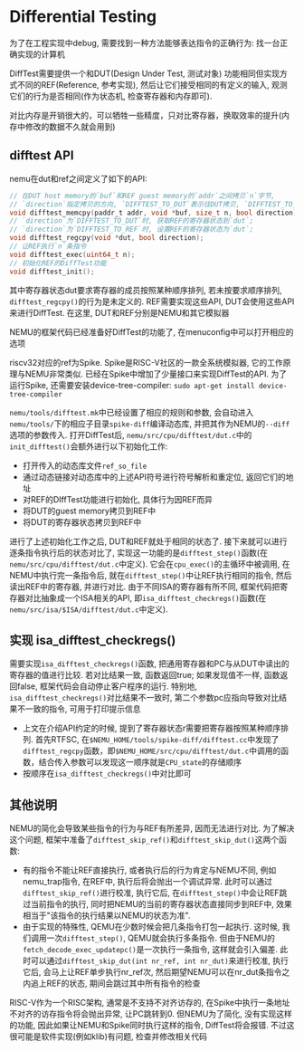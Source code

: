 # Differential Testing
为了在工程实现中debug, 需要找到一种方法能够表达指令的正确行为: 找一台正确实现的计算机

DiffTest需要提供一个和DUT(Design Under Test, 测试对象) 功能相同但实现方式不同的REF(Reference, 参考实现), 然后让它们接受相同的有定义的输入, 观测它们的行为是否相同(作为状态机, 检查寄存器和内存即可).

对比内存是开销很大的，可以牺牲一些精度，只对比寄存器，换取效率的提升(内存中修改的数据不久就会用到)

## difftest API
nemu在dut和ref之间定义了如下的API:

```c
// 在DUT host memory的`buf`和REF guest memory的`addr`之间拷贝`n`字节,
// `direction`指定拷贝的方向, `DIFFTEST_TO_DUT`表示往DUT拷贝, `DIFFTEST_TO_REF`表示往REF拷贝
void difftest_memcpy(paddr_t addr, void *buf, size_t n, bool direction);
// `direction`为`DIFFTEST_TO_DUT`时, 获取REF的寄存器状态到`dut`;
// `direction`为`DIFFTEST_TO_REF`时, 设置REF的寄存器状态为`dut`;
void difftest_regcpy(void *dut, bool direction);
// 让REF执行`n`条指令
void difftest_exec(uint64_t n);
// 初始化REF的DiffTest功能
void difftest_init();
```

其中寄存器状态dut要求寄存器的成员按照某种顺序排列, 若未按要求顺序排列, `difftest_regcpy()`的行为是未定义的. REF需要实现这些API, DUT会使用这些API来进行DiffTest. 在这里, DUT和REF分别是NEMU和其它模拟器

NEMU的框架代码已经准备好DiffTest的功能了, 在menuconfig中可以打开相应的选项

riscv32对应的ref为Spike. Spike是RISC-V社区的一款全系统模拟器, 它的工作原理与NEMU非常类似. 已经在Spike中增加了少量接口来实现DiffTest的API. 为了运行Spike, 还需要安装device-tree-compiler: `sudo apt-get install device-tree-compiler`

`nemu/tools/difftest.mk`中已经设置了相应的规则和参数, 会自动进入`nemu/tools/`下的相应子目录`spike-diff`编译动态库, 并把其作为NEMU的`--diff`选项的参数传入. 打开DiffTest后, `nemu/src/cpu/difftest/dut.c`中的`init_difftest()`会额外进行以下初始化工作:

- 打开传入的动态库文件`ref_so_file`
- 通过动态链接对动态库中的上述API符号进行符号解析和重定位, 返回它们的地址
- 对REF的DIffTest功能进行初始化, 具体行为因REF而异
- 将DUT的guest memory拷贝到REF中
- 将DUT的寄存器状态拷贝到REF中

进行了上述初始化工作之后, DUT和REF就处于相同的状态了. 接下来就可以进行逐条指令执行后的状态对比了, 实现这一功能的是`difftest_step()`函数(在`nemu/src/cpu/difftest/dut.c`中定义). 它会在`cpu_exec()`的主循环中被调用, 在NEMU中执行完一条指令后, 就在`difftest_step()`中让REF执行相同的指令, 然后读出REF中的寄存器, 并进行对比. 由于不同ISA的寄存器有所不同, 框架代码把寄存器对比抽象成一个ISA相关的API, 即`isa_difftest_checkregs()`函数(在`nemu/src/isa/$ISA/difftest/dut.c`中定义). 

## 实现 isa_difftest_checkregs()
需要实现`isa_difftest_checkregs()`函数, 把通用寄存器和PC与从DUT中读出的寄存器的值进行比较. 若对比结果一致, 函数返回true; 如果发现值不一样, 函数返回false, 框架代码会自动停止客户程序的运行. 特别地, `isa_difftest_checkregs()`对比结果不一致时, 第二个参数pc应指向导致对比结果不一致的指令, 可用于打印提示信息

- 上文在介绍API约定的时候, 提到了寄存器状态r需要把寄存器按照某种顺序排列. 首先RTFSC, 在`$NEMU_HOME/tools/spike-diff/difftest.cc`中发现了`difftest_regcpy`函数，即`$NEMU_HOME/src/cpu/difftest/dut.c`中调用的函数，结合传入参数可以发现这一顺序就是`CPU_state`的存储顺序
- 按顺序在`isa_difftest_checkregs()`中对比即可

## 其他说明
NEMU的简化会导致某些指令的行为与REF有所差异, 因而无法进行对比. 为了解决这个问题, 框架中准备了`difftest_skip_ref()`和`difftest_skip_dut()`这两个函数:

- 有的指令不能让REF直接执行, 或者执行后的行为肯定与NEMU不同, 例如nemu_trap指令, 在REF中, 执行后将会抛出一个调试异常. 此时可以通过`difftest_skip_ref()`进行校准, 执行它后, 在`difftest_step()`中会让REF跳过当前指令的执行, 同时把NEMU的当前的寄存器状态直接同步到REF中, 效果相当于"该指令的执行结果以NEMU的状态为准".
- 由于实现的特殊性, QEMU在少数时候会把几条指令打包一起执行. 这时候, 我们调用一次`difftest_step()`, QEMU就会执行多条指令. 但由于NEMU的`fetch_decode_exec_updatepc()`是一次执行一条指令, 这样就会引入偏差. 此时可以通过`difftest_skip_dut(int nr_ref, int nr_dut)`来进行校准, 执行它后, 会马上让REF单步执行nr_ref次, 然后期望NEMU可以在nr_dut条指令之内追上REF的状态, 期间会跳过其中所有指令的检查

RISC-V作为一个RISC架构, 通常是不支持不对齐访存的, 在Spike中执行一条地址不对齐的访存指令将会抛出异常, 让PC跳转到0. 但NEMU为了简化, 没有实现这样的功能, 因此如果让NEMU和Spike同时执行这样的指令, DiffTest将会报错. 不过这很可能是软件实现(例如klib)有问题, 检查并修改相关代码